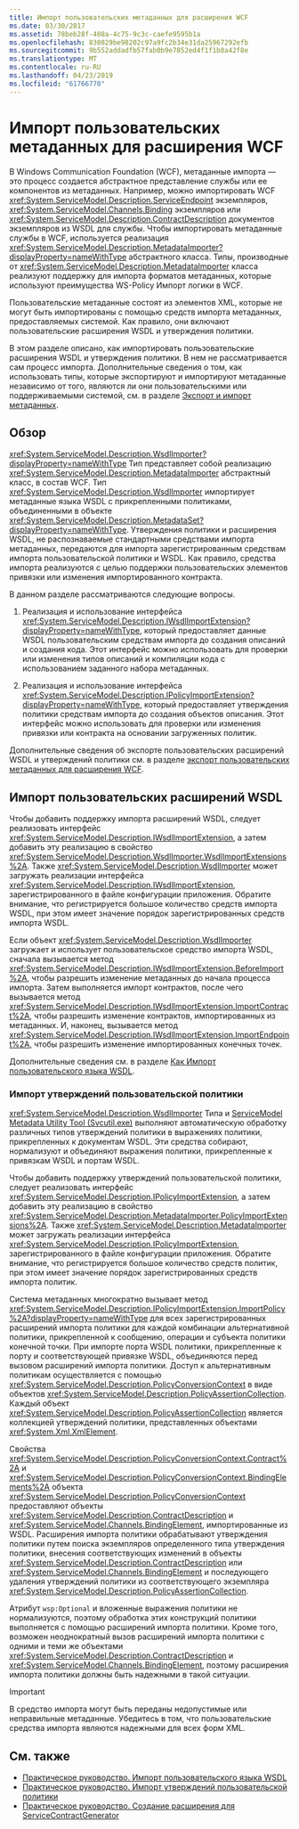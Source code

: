 ```yaml
---
title: Импорт пользовательских метаданных для расширения WCF
ms.date: 03/30/2017
ms.assetid: 78beb28f-408a-4c75-9c3c-caefe9595b1a
ms.openlocfilehash: 830829be98202c97a9fc2b34e31da25967292efb
ms.sourcegitcommit: 9b552addadfb57fab0b9e7852ed4f1f1b8a42f8e
ms.translationtype: MT
ms.contentlocale: ru-RU
ms.lasthandoff: 04/23/2019
ms.locfileid: "61766770"
---
```

# <a name="importing-custom-metadata-for-a-wcf-extension"></a>Импорт пользовательских метаданных для расширения WCF
В Windows Communication Foundation (WCF), метаданные импорта — это процесс создается абстрактное представление службы или ее компонентов из метаданных. Например, можно импортировать WCF <xref:System.ServiceModel.Description.ServiceEndpoint> экземпляров, <xref:System.ServiceModel.Channels.Binding> экземпляров или <xref:System.ServiceModel.Description.ContractDescription> документов экземпляров из WSDL для службы. Чтобы импортировать метаданные службы в WCF, используется реализация <xref:System.ServiceModel.Description.MetadataImporter?displayProperty=nameWithType> абстрактного класса. Типы, производные от <xref:System.ServiceModel.Description.MetadataImporter> класса реализуют поддержку для импорта форматов метаданных, которые используют преимущества WS-Policy Импорт логики в WCF.  
  
 Пользовательские метаданные состоят из элементов XML, которые не могут быть импортированы с помощью средств импорта метаданных, предоставляемых системой. Как правило, они включают пользовательские расширения WSDL и утверждения политики.  
  
 В этом разделе описано, как импортировать пользовательские расширения WSDL и утверждения политики. В нем не рассматривается сам процесс импорта. Дополнительные сведения о том, как использовать типы, которые экспортируют и импортируют метаданные независимо от того, являются ли они пользовательскими или поддерживаемыми системой, см. в разделе [Экспорт и импорт метаданных](../../../../docs/framework/wcf/feature-details/exporting-and-importing-metadata.md).  
  
## <a name="overview"></a>Обзор  
 <xref:System.ServiceModel.Description.WsdlImporter?displayProperty=nameWithType> Тип представляет собой реализацию <xref:System.ServiceModel.Description.MetadataImporter> абстрактный класс, в состав WCF. Тип <xref:System.ServiceModel.Description.WsdlImporter> импортирует метаданные языка WSDL с прикрепленными политиками, объединенными в объекте <xref:System.ServiceModel.Description.MetadataSet?displayProperty=nameWithType>. Утверждения политики и расширения WSDL, не распознаваемые стандартными средствами импорта метаданных, передаются для импорта зарегистрированным средствам импорта пользовательской политики и WSDL. Как правило, средства импорта реализуются с целью поддержки пользовательских элементов привязки или изменения импортированного контракта.  
  
 В данном разделе рассматриваются следующие вопросы.  
  
1. Реализация и использование интерфейса <xref:System.ServiceModel.Description.IWsdlImportExtension?displayProperty=nameWithType>, который предоставляет данные WSDL пользовательским средствам импорта до создания описаний и создания кода. Этот интерфейс можно использовать для проверки или изменения типов описаний и компиляции кода с использованием заданного набора метаданных.  
  
2. Реализация и использование интерфейса <xref:System.ServiceModel.Description.IPolicyImportExtension?displayProperty=nameWithType>, который предоставляет утверждения политики средствам импорта до создания объектов описания. Этот интерфейс можно использовать для проверки или изменения привязки или контракта на основании загруженных политик.  
  
 Дополнительные сведения об экспорте пользовательских расширений WSDL и утверждений политики см. в разделе [экспорт пользовательских метаданных для расширения WCF](../../../../docs/framework/wcf/extending/exporting-custom-metadata-for-a-wcf-extension.md).  
  
## <a name="importing-custom-wsdl-extensions"></a>Импорт пользовательских расширений WSDL  
 Чтобы добавить поддержку импорта расширений WSDL, следует реализовать интерфейс <xref:System.ServiceModel.Description.IWsdlImportExtension>, а затем добавить эту реализацию в свойство <xref:System.ServiceModel.Description.WsdlImporter.WsdlImportExtensions%2A>. Также <xref:System.ServiceModel.Description.WsdlImporter> может загружать реализации интерфейса <xref:System.ServiceModel.Description.IWsdlImportExtension>, зарегистрированного в файле конфигурации приложения. Обратите внимание, что регистрируется большое количество средств импорта WSDL, при этом имеет значение порядок зарегистрированных средств импорта WSDL.  
  
 Если объект <xref:System.ServiceModel.Description.WsdlImporter> загружает и использует пользовательское средство импорта WSDL, сначала вызывается метод <xref:System.ServiceModel.Description.IWsdlImportExtension.BeforeImport%2A>, чтобы разрешить изменение метаданных до начала процесса импорта. Затем выполняется импорт контрактов, после чего вызывается метод <xref:System.ServiceModel.Description.IWsdlImportExtension.ImportContract%2A>, чтобы разрешить изменение контрактов, импортированных из метаданных. И, наконец, вызывается метод <xref:System.ServiceModel.Description.IWsdlImportExtension.ImportEndpoint%2A>, чтобы разрешить изменение импортированных конечных точек.  
  
 Дополнительные сведения см. в разделе [Как Импорт пользовательского языка WSDL](../../../../docs/framework/wcf/extending/how-to-import-custom-wsdl.md).  
  
### <a name="importing-custom-policy-assertions"></a>Импорт утверждений пользовательской политики  
 <xref:System.ServiceModel.Description.WsdlImporter> Типа и [ServiceModel Metadata Utility Tool (Svcutil.exe)](../../../../docs/framework/wcf/servicemodel-metadata-utility-tool-svcutil-exe.md) выполняют автоматическую обработку различных типов утверждений политики в выражениях политики, прикрепленных к документам WSDL. Эти средства собирают, нормализуют и объединяют выражения политики, прикрепленные к привязкам WSDL и портам WSDL.  
  
 Чтобы добавить поддержку утверждений пользовательской политики, следует реализовать интерфейс <xref:System.ServiceModel.Description.IPolicyImportExtension>, а затем добавить эту реализацию в свойство <xref:System.ServiceModel.Description.MetadataImporter.PolicyImportExtensions%2A>. Также <xref:System.ServiceModel.Description.MetadataImporter> может загружать реализации интерфейса <xref:System.ServiceModel.Description.IPolicyImportExtension>, зарегистрированного в файле конфигурации приложения. Обратите внимание, что регистрируется большое количество средств политик, при этом имеет значение порядок зарегистрированных средств импорта политик.  
  
 Система метаданных многократно вызывает метод <xref:System.ServiceModel.Description.IPolicyImportExtension.ImportPolicy%2A?displayProperty=nameWithType> для всех зарегистрированных расширений импорта политики для каждой комбинации альтернативной политики, прикрепленной к сообщению, операции и субъекта политики конечной точки. При импорте порта WSDL политики, прикрепленные к порту и соответствующей привязке WSDL, объединяются перед вызовом расширений импорта политики. Доступ к альтернативным политикам осуществляется с помощью <xref:System.ServiceModel.Description.PolicyConversionContext> в виде объектов <xref:System.ServiceModel.Description.PolicyAssertionCollection>. Каждый объект <xref:System.ServiceModel.Description.PolicyAssertionCollection> является коллекцией утверждений политики, представленных объектами <xref:System.Xml.XmlElement>.  
  
 Свойства <xref:System.ServiceModel.Description.PolicyConversionContext.Contract%2A> и <xref:System.ServiceModel.Description.PolicyConversionContext.BindingElements%2A> объекта <xref:System.ServiceModel.Description.PolicyConversionContext> предоставляют объекты <xref:System.ServiceModel.Description.ContractDescription> и <xref:System.ServiceModel.Channels.BindingElement>, импортированные из WSDL. Расширения импорта политики обрабатывают утверждения политики путем поиска экземпляров определенного типа утверждения политики, внесения соответствующих изменений в объекты <xref:System.ServiceModel.Description.ContractDescription> или <xref:System.ServiceModel.Channels.BindingElement> и последующего удаления утверждений политики из соответствующего экземпляра <xref:System.ServiceModel.Description.PolicyAssertionCollection>.  
  
 Атрибут `wsp:Optional` и вложенные выражения политики не нормализуются, поэтому обработка этих конструкций политики выполняется с помощью расширений импорта политики. Кроме того, возможен неоднократный вызов расширений импорта политики с одними и теми же объектами <xref:System.ServiceModel.Description.ContractDescription> и <xref:System.ServiceModel.Channels.BindingElement>, поэтому расширения импорта политики должны быть надежными в такой ситуации.  
  
> [!IMPORTANT]
>  В средство импорта могут быть переданы недопустимые или неправильные метаданные. Убедитесь в том, что пользовательские средства импорта являются надежными для всех форм XML.  
  
## <a name="see-also"></a>См. также

- [Практическое руководство. Импорт пользовательского языка WSDL](../../../../docs/framework/wcf/extending/how-to-import-custom-wsdl.md)
- [Практическое руководство. Импорт утверждений пользовательской политики](../../../../docs/framework/wcf/extending/how-to-import-custom-policy-assertions.md)
- [Практическое руководство. Создание расширения для ServiceContractGenerator](../../../../docs/framework/wcf/extending/how-to-write-an-extension-for-the-servicecontractgenerator.md)
